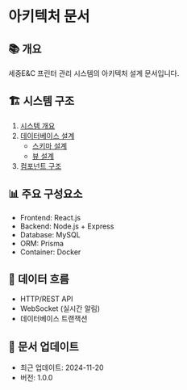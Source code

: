 # 아키텍처 문서

## 📚 개요
세중E&C 프린터 관리 시스템의 아키텍처 설계 문서입니다.

## 🏗 시스템 구조
1. [시스템 개요](overview.md)
2. [데이터베이스 설계](database/)
   - [스키마 설계](database/schema.md)
   - [뷰 설계](database/views.md)
3. [컴포넌트 구조](components/)

## 📊 주요 구성요소
- Frontend: React.js
- Backend: Node.js + Express
- Database: MySQL
- ORM: Prisma
- Container: Docker

## 🔀 데이터 흐름
- HTTP/REST API
- WebSocket (실시간 알림)
- 데이터베이스 트랜잭션

## 🔄 문서 업데이트
- 최근 업데이트: 2024-11-20
- 버전: 1.0.0 